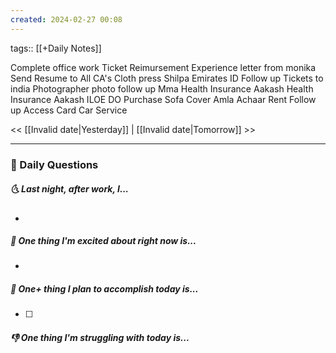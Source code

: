 ```yaml
---
created: 2024-02-27 00:08
---
```

tags:: [[+Daily Notes]]

Complete office work
Ticket Reimursement
Experience letter from monika
Send Resume to All CA's
Cloth press
Shilpa Emirates ID Follow up
Tickets to india
Photographer photo follow up
Mma Health Insurance
Aakash Health Insurance
Aakash ILOE
DO Purchase
Sofa Cover
Amla Achaar
Rent Follow up
Access Card
Car Service

<< [[Invalid date|Yesterday]] | [[Invalid date|Tomorrow]] >>

---
### 📅 Daily Questions
##### 🌜 Last night, after work, I...
- 

##### 🙌 One thing I'm excited about right now is...
- 

##### 🚀 One+ thing I plan to accomplish today is...
- [ ] 

##### 👎 One thing I'm struggling with today is...
